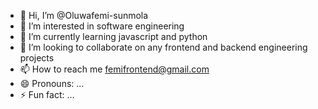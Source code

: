 - 👋 Hi, I’m @Oluwafemi-sunmola
- 👀 I’m interested in software engineering
- 🌱 I’m currently learning javascript and python
- 💞️ I’m looking to collaborate on any frontend and backend engineering projects
- 📫 How to reach me femifrontend@gmail.com
- 😄 Pronouns: ...
- ⚡ Fun fact: ...

<!---
Oluwafemi-sunmola/Oluwafemi-sunmola is a ✨ special ✨ repository because its `README.md` (this file) appears on your GitHub profile.
You can click the Preview link to take a look at your changes.
--->
